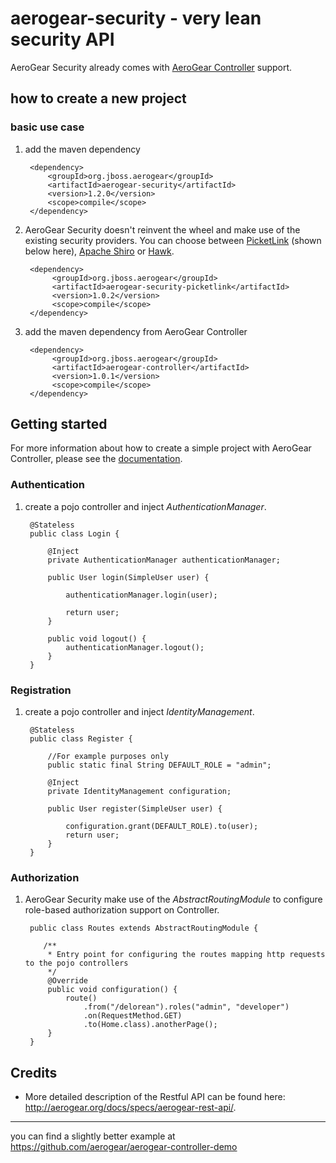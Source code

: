 # aerogear-security - very lean security API

AeroGear Security already comes with [AeroGear Controller](https://github.com/aerogear/aerogear-controller) support.

## how to create a new project

### basic use case

1. add the maven dependency

        <dependency>
            <groupId>org.jboss.aerogear</groupId>
            <artifactId>aerogear-security</artifactId>
            <version>1.2.0</version>
            <scope>compile</scope>
        </dependency>
        
2. AeroGear Security doesn't reinvent the wheel and make use of the existing security providers. You can choose between [PicketLink](http://www.picketlink.org/) (shown below here), [Apache Shiro](http://shiro.apache.org/) or [Hawk](https://github.com/hueniverse/hawk).

        <dependency>
             <groupId>org.jboss.aerogear</groupId>
             <artifactId>aerogear-security-picketlink</artifactId>
             <version>1.0.2</version>
             <scope>compile</scope>
        </dependency>


3. add the maven dependency from AeroGear Controller

        <dependency>
             <groupId>org.jboss.aerogear</groupId>
             <artifactId>aerogear-controller</artifactId>
             <version>1.0.1</version>
             <scope>compile</scope>
        </dependency>
       
## Getting started

For more information about how to create a simple project with AeroGear Controller, please see the [documentation](https://github.com/aerogear/aerogear-controller-demo). 

### Authentication 

1. create a pojo controller and inject *AuthenticationManager*.

        @Stateless
        public class Login {

            @Inject
            private AuthenticationManager authenticationManager;

            public User login(SimpleUser user) {
 
                authenticationManager.login(user);
 
                return user;
            }

            public void logout() {
                authenticationManager.logout();
            }
        }
       
### Registration

1. create a pojo controller and inject *IdentityManagement*.

        @Stateless
        public class Register {

            //For example purposes only
            public static final String DEFAULT_ROLE = "admin";

            @Inject
            private IdentityManagement configuration;

            public User register(SimpleUser user) {

                configuration.grant(DEFAULT_ROLE).to(user);
                return user;
            }
        }
       
### Authorization

1. AeroGear Security make use of the *AbstractRoutingModule* to configure role-based authorization support on Controller.

        public class Routes extends AbstractRoutingModule {

           /**
            * Entry point for configuring the routes mapping http requests to the pojo controllers
            */
            @Override
            public void configuration() {
                route()
                    .from("/delorean").roles("admin", "developer")
                    .on(RequestMethod.GET)
                    .to(Home.class).anotherPage();
            }
        } 
       

## Credits

* More detailed description of the Restful API can be found here: http://aerogear.org/docs/specs/aerogear-rest-api/.

---
you can find a slightly better example at <https://github.com/aerogear/aerogear-controller-demo> 
